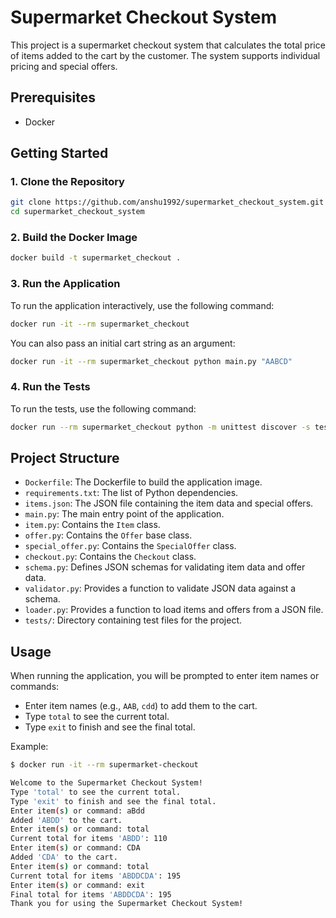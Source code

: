 # Supermarket Checkout System

This project is a supermarket checkout system that calculates the total price of items added to the cart by the customer. The system supports individual pricing and special offers.

## Prerequisites

- Docker

## Getting Started

### 1. Clone the Repository

```bash
git clone https://github.com/anshu1992/supermarket_checkout_system.git
cd supermarket_checkout_system
```

### 2. Build the Docker Image

```bash
docker build -t supermarket_checkout .
```

### 3. Run the Application

To run the application interactively, use the following command:

```bash
docker run -it --rm supermarket_checkout
```

You can also pass an initial cart string as an argument:

```bash
docker run -it --rm supermarket_checkout python main.py "AABCD"
```

### 4. Run the Tests

To run the tests, use the following command:

```bash
docker run --rm supermarket_checkout python -m unittest discover -s tests
```

## Project Structure

- `Dockerfile`: The Dockerfile to build the application image.
- `requirements.txt`: The list of Python dependencies.
- `items.json`: The JSON file containing the item data and special offers.
- `main.py`: The main entry point of the application.
- `item.py`: Contains the `Item` class.
- `offer.py`: Contains the `Offer` base class.
- `special_offer.py`: Contains the `SpecialOffer` class.
- `checkout.py`: Contains the `Checkout` class.
- `schema.py`: Defines JSON schemas for validating item data and offer data.
- `validator.py`: Provides a function to validate JSON data against a schema.
- `loader.py`: Provides a function to load items and offers from a JSON file.
- `tests/`: Directory containing test files for the project.

## Usage

When running the application, you will be prompted to enter item names or commands:

- Enter item names (e.g., `AAB`, `cdd`) to add them to the cart.
- Type `total` to see the current total.
- Type `exit` to finish and see the final total.

Example:

```bash
$ docker run -it --rm supermarket-checkout

Welcome to the Supermarket Checkout System!
Type 'total' to see the current total.
Type 'exit' to finish and see the final total.
Enter item(s) or command: aBdd
Added 'ABDD' to the cart.
Enter item(s) or command: total
Current total for items 'ABDD': 110
Enter item(s) or command: CDA
Added 'CDA' to the cart.
Enter item(s) or command: total
Current total for items 'ABDDCDA': 195
Enter item(s) or command: exit
Final total for items 'ABDDCDA': 195
Thank you for using the Supermarket Checkout System!
```

